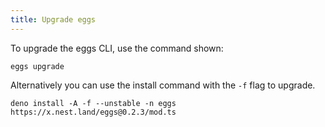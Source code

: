 ```yaml
---
title: Upgrade eggs
---
```


To upgrade the eggs CLI, use the command shown:

```shell script
eggs upgrade
```

Alternatively you can use the install command with the `-f` flag to upgrade.

```shell script
deno install -A -f --unstable -n eggs https://x.nest.land/eggs@0.2.3/mod.ts
```
